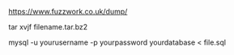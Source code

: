 https://www.fuzzwork.co.uk/dump/

tar xvjf filename.tar.bz2

mysql -u yourusername -p yourpassword yourdatabase < file.sql
